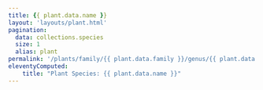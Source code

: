 ```yaml
---
title: {{ plant.data.name }}
layout: 'layouts/plant.html'
pagination:
  data: collections.species
  size: 1
  alias: plant
permalink: '/plants/family/{{ plant.data.family }}/genus/{{ plant.data.genus }}/species/{{ plant.data.machine_name }}/'
eleventyComputed:
    title: "Plant Species: {{ plant.data.name }}"
---
```

